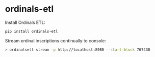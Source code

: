 # ordinals-etl

Install Ordinals ETL:

```bash
pip install ordinals-etl
```

Stream ordinal inscriptions continually to console:

```bash
> ordinalsetl stream -p http://localhost:8080 --start-block 767430
```

